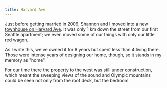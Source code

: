 ```yaml
---
title: Harvard Ave
---
```


Just before getting married in 2009, Shannon and I moved into a new [townhouse on Harvard Ave][harvard]. It was only 1 km down the street from our first Seattle apartment; we even moved some of our things with only our little red wagon.

As I write this, we've owned it for 8 years but spent less than 4 living there. Those were intense years of designing our home, though, so it stands in my memory as "home".

For our time there the property to the west was still under construction, which meant the sweeping views of the sound and Olympic mountains could be seen not only from the roof deck, but the bedroom.

[harvard]: https://www.zillow.com/homedetails/737-Harvard-Ave-E-A-Seattle-WA-98102/49147744_zpid/
